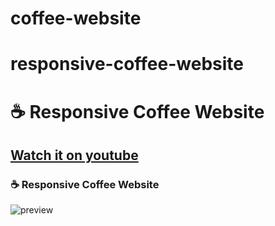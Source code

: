 # coffee-website
# responsive-coffee-website
# ☕ Responsive Coffee Website
## [Watch it on youtube](https://youtu.be/kObf5-dJMpw)
### ☕ Responsive Coffee Website

![preview](https://user-images.githubusercontent.com/83687589/177055734-cb133012-f1fd-4968-abb9-7f09eb9a63a9.png)
